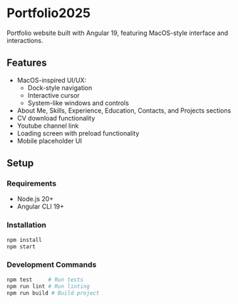 # Portfolio2025

Portfolio website built with Angular 19, featuring MacOS-style interface and interactions.

## Features

- MacOS-inspired UI/UX:
  - Dock-style navigation
  - Interactive cursor
  - System-like windows and controls
- About Me, Skills, Experience, Education, Contacts, and Projects sections
- CV download functionality
- Youtube channel link
- Loading screen with preload functionality
- Mobile placeholder UI

## Setup

### Requirements
- Node.js 20+
- Angular CLI 19+

### Installation
```bash
npm install
npm start
```

### Development Commands
```bash
npm test     # Run tests
npm run lint # Run linting
npm run build # Build project
```
